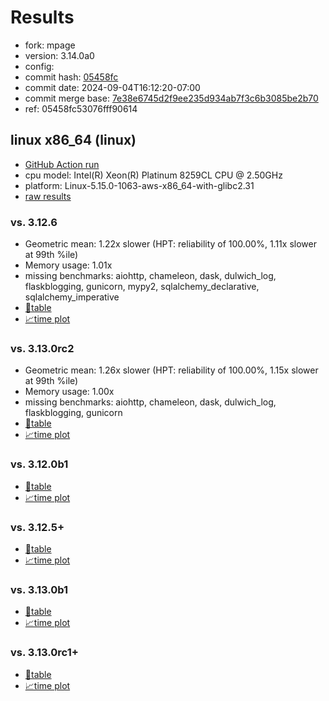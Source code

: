 # Results

- fork: mpage
- version: 3.14.0a0
- config: 
- commit hash: [05458fc](https://github.com/mpage/cpython/commit/05458fc)
- commit date: 2024-09-04T16:12:20-07:00
- commit merge base: [7e38e6745d2f9ee235d934ab7f3c6b3085be2b70](https://github.com/mpage/cpython/commit/7e38e6745d2f9ee235d934ab7f3c6b3085be2b70)
- ref: 05458fc53076fff90614

## linux x86_64 (linux)

- [GitHub Action run](https://github.com/facebookexperimental/free-threading-benchmarking/actions/runs/10713060122)
- cpu model: Intel(R) Xeon(R) Platinum 8259CL CPU @ 2.50GHz
- platform: Linux-5.15.0-1063-aws-x86_64-with-glibc2.31
- [raw results](bm-20240904-linux-x86_64-mpage-05458fc53076fff90614-3.14.0a0-05458fc.json)

### vs. 3.12.6

- Geometric mean: 1.22x slower (HPT: reliability of 100.00%, 1.11x slower at 99th %ile)
- Memory usage: 1.01x
- missing benchmarks: aiohttp, chameleon, dask, dulwich_log, flaskblogging, gunicorn, mypy2, sqlalchemy_declarative, sqlalchemy_imperative
- [📄table](bm-20240904-linux-x86_64-mpage-05458fc53076fff90614-3.14.0a0-05458fc-vs-3.12.6.md)
- [📈time plot](bm-20240904-linux-x86_64-mpage-05458fc53076fff90614-3.14.0a0-05458fc-vs-3.12.6.svg)

### vs. 3.13.0rc2

- Geometric mean: 1.26x slower (HPT: reliability of 100.00%, 1.15x slower at 99th %ile)
- Memory usage: 1.00x
- missing benchmarks: aiohttp, chameleon, dask, dulwich_log, flaskblogging, gunicorn
- [📄table](bm-20240904-linux-x86_64-mpage-05458fc53076fff90614-3.14.0a0-05458fc-vs-3.13.0rc2.md)
- [📈time plot](bm-20240904-linux-x86_64-mpage-05458fc53076fff90614-3.14.0a0-05458fc-vs-3.13.0rc2.svg)

### vs. 3.12.0b1

- [📄table](bm-20240904-linux-x86_64-mpage-05458fc53076fff90614-3.14.0a0-05458fc-vs-3.12.0b1.md)
- [📈time plot](bm-20240904-linux-x86_64-mpage-05458fc53076fff90614-3.14.0a0-05458fc-vs-3.12.0b1.svg)

### vs. 3.12.5+

- [📄table](bm-20240904-linux-x86_64-mpage-05458fc53076fff90614-3.14.0a0-05458fc-vs-3.12.5%2B.md)
- [📈time plot](bm-20240904-linux-x86_64-mpage-05458fc53076fff90614-3.14.0a0-05458fc-vs-3.12.5%2B.svg)

### vs. 3.13.0b1

- [📄table](bm-20240904-linux-x86_64-mpage-05458fc53076fff90614-3.14.0a0-05458fc-vs-3.13.0b1.md)
- [📈time plot](bm-20240904-linux-x86_64-mpage-05458fc53076fff90614-3.14.0a0-05458fc-vs-3.13.0b1.svg)

### vs. 3.13.0rc1+

- [📄table](bm-20240904-linux-x86_64-mpage-05458fc53076fff90614-3.14.0a0-05458fc-vs-3.13.0rc1%2B.md)
- [📈time plot](bm-20240904-linux-x86_64-mpage-05458fc53076fff90614-3.14.0a0-05458fc-vs-3.13.0rc1%2B.svg)

